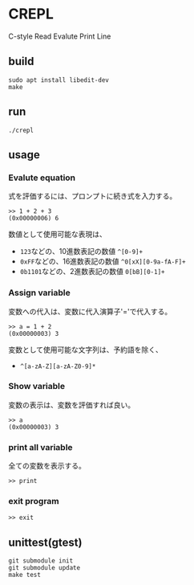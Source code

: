 # CREPL
C-style Read Evalute Print Line

## build
```
sudo apt install libedit-dev
make
```

## run
```
./crepl
```

## usage

### Evalute equation
式を評価するには、プロンプトに続き式を入力する。
```
>> 1 + 2 + 3
(0x00000006) 6
```
数値として使用可能な表現は、
- `123`などの、10進数表記の数値 `^[0-9]+`
- `0xFF`などの、16進数表記の数値 `^0[xX][0-9a-fA-F]+`
- `0b1101`などの、2進数表記の数値 `0[bB][0-1]+`

### Assign variable
変数への代入は、変数に代入演算子'='で代入する。
```
>> a = 1 + 2
(0x00000003) 3
```
変数として使用可能な文字列は、予約語を除く、
- `^[a-zA-Z][a-zA-Z0-9]*`

### Show variable
変数の表示は、変数を評価すれば良い。
```
>> a
(0x00000003) 3
```

### print all variable
全ての変数を表示する。
```
>> print
```
### exit program
```
>> exit
```

## unittest(gtest)
```
git submodule init
git submodule update
make test
```
